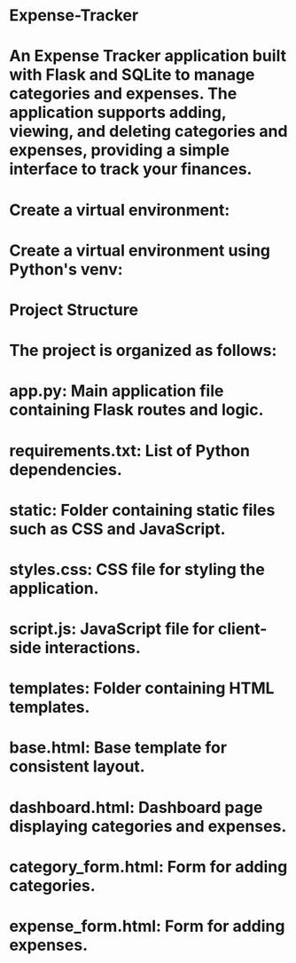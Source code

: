 # Expense-Tracker
# An Expense Tracker application built with Flask and SQLite to manage categories and expenses. The application supports adding, viewing, and deleting categories and expenses, providing a simple interface to track your finances.
# Create a virtual environment:
# Create a virtual environment using Python's venv:
# Project Structure
# The project is organized as follows:

# app.py: Main application file containing Flask routes and logic.
# requirements.txt: List of Python dependencies.
# static: Folder containing static files such as CSS and JavaScript.
# styles.css: CSS file for styling the application.
# script.js: JavaScript file for client-side interactions.
# templates: Folder containing HTML templates.
# base.html: Base template for consistent layout.
# dashboard.html: Dashboard page displaying categories and expenses.
# category_form.html: Form for adding categories.
# expense_form.html: Form for adding expenses.
